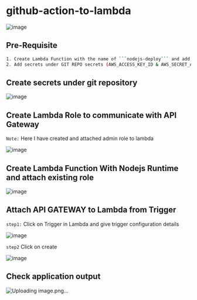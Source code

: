 # github-action-to-lambda

![image](https://user-images.githubusercontent.com/58024415/210770987-f86ca238-5bf6-4d3a-b837-5c0a2fc52cb5.png)

## Pre-Requisite

```bash
1. Create Lambda Function with the name of ```nodejs-deploy``` and add role to communicate with API Gateway
2. Add secrets under GIT REPO secrets (AWS_ACCESS_KEY_ID & AWS_SECRET_ACCESS_KEY)
```

## Create secrets under git repository

![image](https://user-images.githubusercontent.com/58024415/210535109-a04c83db-5716-4184-bed3-3605b7e7f509.png)

## Create Lambda Role to communicate with API Gateway

```Note:``` Here I have created and attached admin role to lambda

![image](https://user-images.githubusercontent.com/58024415/211065094-0e0963a0-1687-49ac-b7d4-c4599283f723.png)

## Create Lambda Function With Nodejs Runtime and attach existing role

![image](https://user-images.githubusercontent.com/58024415/211064856-535d5b47-ac5b-49a3-98a5-bd1e296f3db6.png)


## Attach API GATEWAY to Lambda from Trigger 

```step1:``` Click on Trigger in Lambda and give trigger configuration details

![image](https://user-images.githubusercontent.com/58024415/211064345-d4120634-7f6b-4395-a66c-934e05e4d82a.png)

```step2``` Click on create

![image](https://user-images.githubusercontent.com/58024415/211064567-327ab337-0583-43fb-a472-7e64e2db3fcc.png)

## Check application output

![Uploading image.png…]()
